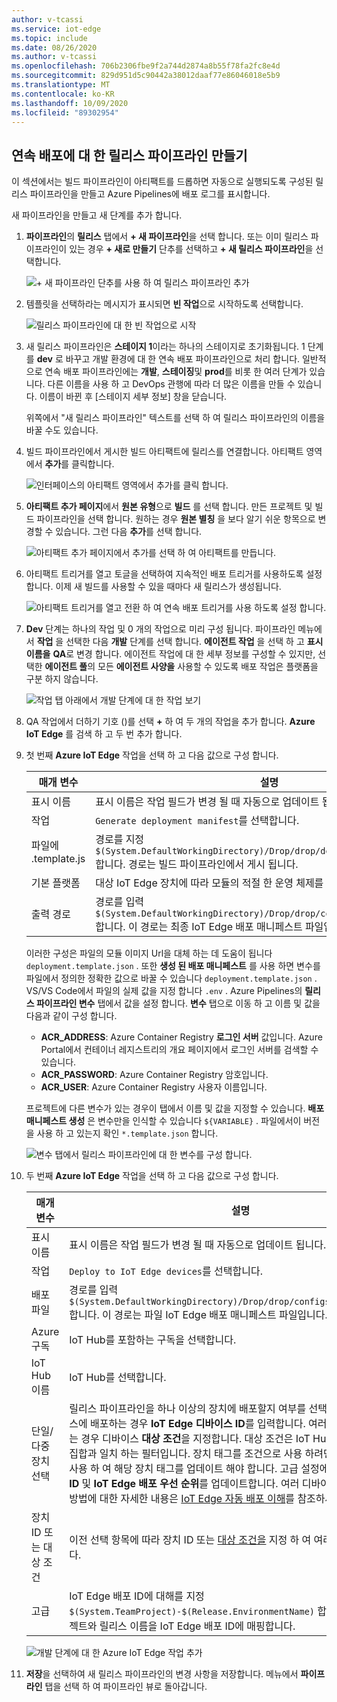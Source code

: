 ```yaml
---
author: v-tcassi
ms.service: iot-edge
ms.topic: include
ms.date: 08/26/2020
ms.author: v-tcassi
ms.openlocfilehash: 706b2306fbe9f2a744d2874a8b55f78fa2fc8e4d
ms.sourcegitcommit: 829d951d5c90442a38012daaf77e86046018e5b9
ms.translationtype: MT
ms.contentlocale: ko-KR
ms.lasthandoff: 10/09/2020
ms.locfileid: "89302954"
---
```

## <a name="create-a-release-pipeline-for-continuous-deployment"></a>연속 배포에 대 한 릴리스 파이프라인 만들기

이 섹션에서는 빌드 파이프라인이 아티팩트를 드롭하면 자동으로 실행되도록 구성된 릴리스 파이프라인을 만들고 Azure Pipelines에 배포 로그를 표시합니다.

새 파이프라인을 만들고 새 단계를 추가 합니다.

1. **파이프라인**의 **릴리스** 탭에서 **+ 새 파이프라인**을 선택 합니다. 또는 이미 릴리스 파이프라인이 있는 경우 **+ 새로 만들기** 단추를 선택하고 **+ 새 릴리스 파이프라인**을 선택합니다.  

    ![+ 새 파이프라인 단추를 사용 하 여 릴리스 파이프라인 추가](./media/iot-edge-create-release-pipeline-for-continuous-deployment/add-release-pipeline.png)

2. 템플릿을 선택하라는 메시지가 표시되면 **빈 작업**으로 시작하도록 선택합니다.

    ![릴리스 파이프라인에 대 한 빈 작업으로 시작](./media/iot-edge-create-release-pipeline-for-continuous-deployment/start-with-empty-release-job.png)

3. 새 릴리스 파이프라인은 **스테이지 1**이라는 하나의 스테이지로 초기화됩니다. 1 단계를 **dev** 로 바꾸고 개발 환경에 대 한 연속 배포 파이프라인으로 처리 합니다. 일반적으로 연속 배포 파이프라인에는 **개발**, **스테이징**및 **prod**를 비롯 한 여러 단계가 있습니다. 다른 이름을 사용 하 고 DevOps 관행에 따라 더 많은 이름을 만들 수 있습니다. 이름이 바뀐 후 [스테이지 세부 정보] 창을 닫습니다.

   위쪽에서 "새 릴리스 파이프라인" 텍스트를 선택 하 여 릴리스 파이프라인의 이름을 바꿀 수도 있습니다.

4. 빌드 파이프라인에서 게시한 빌드 아티팩트에 릴리스를 연결합니다. 아티팩트 영역에서 **추가**를 클릭합니다.

   ![인터페이스의 아티팩트 영역에서 추가를 클릭 합니다.](./media/iot-edge-create-release-pipeline-for-continuous-deployment/add-artifacts.png)

5. **아티팩트 추가 페이지**에서 **원본 유형**으로 **빌드** 를 선택 합니다. 만든 프로젝트 및 빌드 파이프라인을 선택 합니다. 원하는 경우 **원본 별칭** 을 보다 알기 쉬운 항목으로 변경할 수 있습니다. 그런 다음 **추가**를 선택 합니다.

   ![아티팩트 추가 페이지에서 추가를 선택 하 여 아티팩트를 만듭니다.](./media/iot-edge-create-release-pipeline-for-continuous-deployment/add-artifact.png)

6. 아티팩트 트리거를 열고 토글을 선택하여 지속적인 배포 트리거를 사용하도록 설정합니다. 이제 새 빌드를 사용할 수 있을 때마다 새 릴리스가 생성됩니다.

   ![아티팩트 트리거를 열고 전환 하 여 연속 배포 트리거를 사용 하도록 설정 합니다.](./media/iot-edge-create-release-pipeline-for-continuous-deployment/add-trigger.png)

7. **Dev** 단계는 하나의 작업 및 0 개의 작업으로 미리 구성 됩니다. 파이프라인 메뉴에서 **작업** 을 선택한 다음 **개발** 단계를 선택 합니다. **에이전트 작업** 을 선택 하 고 **표시 이름을** **QA**로 변경 합니다. 에이전트 작업에 대 한 세부 정보를 구성할 수 있지만, 선택한 **에이전트 풀**의 모든 **에이전트 사양을** 사용할 수 있도록 배포 작업은 플랫폼을 구분 하지 않습니다.

   ![작업 탭 아래에서 개발 단계에 대 한 작업 보기](./media/iot-edge-create-release-pipeline-for-continuous-deployment/view-stage-tasks.png)

8. QA 작업에서 더하기 기호 ()를 선택 **+** 하 여 두 개의 작업을 추가 합니다. **Azure IoT Edge** 를 검색 하 고 두 번 추가 합니다.

9. 첫 번째 **Azure IoT Edge** 작업을 선택 하 고 다음 값으로 구성 합니다.

    | 매개 변수 | 설명 |
    | --- | --- |
    | 표시 이름 | 표시 이름은 작업 필드가 변경 될 때 자동으로 업데이트 됩니다. |
    | 작업 | `Generate deployment manifest`를 선택합니다. |
    | 파일에 .template.js | 경로를 지정 `$(System.DefaultWorkingDirectory)/Drop/drop/deployment.template.json` 합니다. 경로는 빌드 파이프라인에서 게시 됩니다. |
    | 기본 플랫폼 | 대상 IoT Edge 장치에 따라 모듈의 적절 한 운영 체제를 선택 합니다. |
    | 출력 경로| 경로를 입력 `$(System.DefaultWorkingDirectory)/Drop/drop/configs/deployment.json` 합니다. 이 경로는 최종 IoT Edge 배포 매니페스트 파일입니다. |

    이러한 구성은 파일의 모듈 이미지 Url을 대체 하는 데 도움이 됩니다 `deployment.template.json` . 또한 **생성 된 배포 매니페스트** 를 사용 하면 변수를 파일에서 정의한 정확한 값으로 바꿀 수 있습니다 `deployment.template.json` . VS/VS Code에서 파일의 실제 값을 지정 합니다 `.env` . Azure Pipelines의 **릴리스 파이프라인 변수** 탭에서 값을 설정 합니다. **변수** 탭으로 이동 하 고 이름 및 값을 다음과 같이 구성 합니다.

    * **ACR_ADDRESS**: Azure Container Registry **로그인 서버** 값입니다. Azure Portal에서 컨테이너 레지스트리의 개요 페이지에서 로그인 서버를 검색할 수 있습니다.
    * **ACR_PASSWORD**: Azure Container Registry 암호입니다.
    * **ACR_USER**: Azure Container Registry 사용자 이름입니다.

    프로젝트에 다른 변수가 있는 경우이 탭에서 이름 및 값을 지정할 수 있습니다. **배포 매니페스트 생성** 은 변수만을 인식할 수 있습니다 `${VARIABLE}` . 파일에서이 버전을 사용 하 고 있는지 확인 `*.template.json` 합니다.

    ![변수 탭에서 릴리스 파이프라인에 대 한 변수를 구성 합니다.](./media/iot-edge-create-release-pipeline-for-continuous-deployment/configure-variables.png)

10. 두 번째 **Azure IoT Edge** 작업을 선택 하 고 다음 값으로 구성 합니다.

    | 매개 변수 | 설명 |
    | --- | --- |
    | 표시 이름 | 표시 이름은 작업 필드가 변경 될 때 자동으로 업데이트 됩니다. |
    | 작업 | `Deploy to IoT Edge devices`를 선택합니다. |
    | 배포 파일 | 경로를 입력 `$(System.DefaultWorkingDirectory)/Drop/drop/configs/deployment.json` 합니다. 이 경로는 파일 IoT Edge 배포 매니페스트 파일입니다. |
    | Azure 구독 | IoT Hub를 포함하는 구독을 선택합니다.|
    | IoT Hub 이름 | IoT Hub를 선택합니다.|
    | 단일/다중 장치 선택 | 릴리스 파이프라인을 하나 이상의 장치에 배포할지 여부를 선택 합니다. 단일 디바이스에 배포하는 경우 **IoT Edge 디바이스 ID**를 입력합니다. 여러 디바이스에 배포하는 경우 디바이스 **대상 조건**을 지정합니다. 대상 조건은 IoT Hub의 IoT Edge 장치 집합과 일치 하는 필터입니다. 장치 태그를 조건으로 사용 하려면 장치 쌍 IoT Hub 사용 하 여 해당 장치 태그를 업데이트 해야 합니다. 고급 설정에서 **IoT Edge 배포 ID** 및 **IoT Edge 배포 우선 순위**를 업데이트합니다. 여러 디바이스용 배포를 만드는 방법에 대한 자세한 내용은 [IoT Edge 자동 배포 이해](../articles/iot-edge/module-deployment-monitoring.md)를 참조하세요. |
    | 장치 ID 또는 대상 조건 | 이전 선택 항목에 따라 장치 ID 또는 [대상 조건을](../articles/iot-edge/module-deployment-monitoring.md#target-condition) 지정 하 여 여러 장치에 배포 합니다. |
    | 고급 | IoT Edge 배포 ID에 대해를 지정 `$(System.TeamProject)-$(Release.EnvironmentName)` 합니다. 이 변수는 프로젝트와 릴리스 이름을 IoT Edge 배포 ID에 매핑합니다. |

    ![개발 단계에 대 한 Azure IoT Edge 작업 추가](./media/iot-edge-create-release-pipeline-for-continuous-deployment/add-quality-assurance-task.png)

11. **저장**을 선택하여 새 릴리스 파이프라인의 변경 사항을 저장합니다. 메뉴에서 **파이프라인** 탭을 선택 하 여 파이프라인 뷰로 돌아갑니다.
